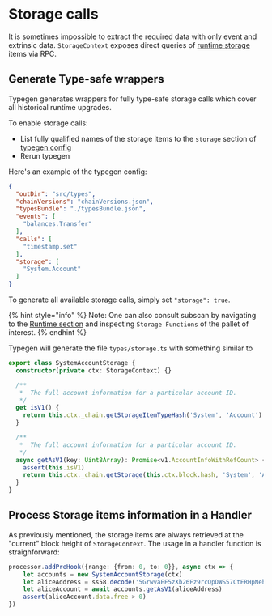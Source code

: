 # Storage calls

It is sometimes impossible to extract the required data with only event and extrinsic data. `StorageContext` exposes direct queries of [runtime storage](https://docs.substrate.io/v3/runtime/storage/) items via RPC.

## Generate Type-safe wrappers

Typegen generates wrappers for fully type-safe storage calls which cover all historical runtime upgrades.

To enable storage calls:

* List fully qualified names of the storage items to the `storage` section of [typegen config](./)
* Rerun typegen

Here's an example of the typegen config:

```json
{
  "outDir": "src/types",
  "chainVersions": "chainVersions.json",
  "typesBundle": "./typesBundle.json",
  "events": [
    "balances.Transfer"
  ],
  "calls": [
    "timestamp.set"
  ],
  "storage": [
    "System.Account" 
  ]
}
```

To generate all available storage calls, simply set `"storage": true`.

{% hint style="info" %}
Note: One can also consult subscan by navigating to the [Runtime section](https://kusama.subscan.io/runtime) and inspecting `Storage Functions` of the pallet of interest.
{% endhint %}

Typegen will generate the file `types/storage.ts` with something similar to

```typescript
export class SystemAccountStorage {
  constructor(private ctx: StorageContext) {}

  /**
   *  The full account information for a particular account ID.
   */
  get isV1() {
    return this.ctx._chain.getStorageItemTypeHash('System', 'Account') === 'eb40f1d91f26d72e29c60e034d53a72b9b529014c7e108f422d8ad5f03f0c902'
  }

  /**
   *  The full account information for a particular account ID.
   */
  async getAsV1(key: Uint8Array): Promise<v1.AccountInfoWithRefCount> {
    assert(this.isV1)
    return this.ctx._chain.getStorage(this.ctx.block.hash, 'System', 'Account', key)
  }
}
```

## Process Storage items information in a Handler

As previously mentioned, the storage items are always retrieved at the "current" block height of `StorageContext`. The usage in a handler function is straighforward:

```typescript
processor.addPreHook({range: {from: 0, to: 0}}, async ctx => {
    let accounts = new SystemAccountStorage(ctx)
    let aliceAddress = ss58.decode('5GrwvaEF5zXb26Fz9rcQpDWS57CtERHpNehXCPcNoHGKutQY').bytes
    let aliceAccount = await accounts.getAsV1(aliceAddress)
    assert(aliceAccount.data.free > 0)
})
```
